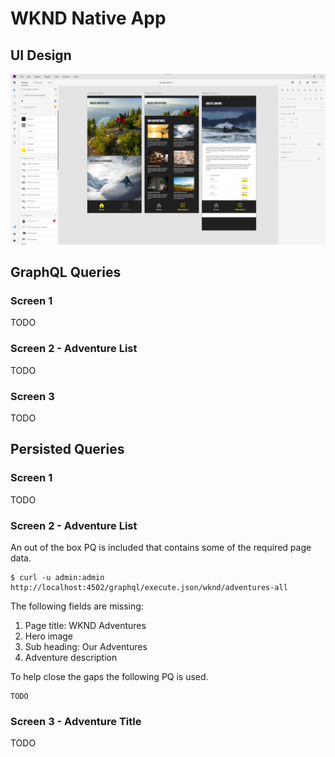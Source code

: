 # WKND Native App

## UI Design

![](design.png)


## GraphQL Queries

### Screen 1

TODO

### Screen 2 - Adventure List

TODO

### Screen 3

TODO

## Persisted Queries

### Screen 1

TODO

### Screen 2 - Adventure List

An out of the box PQ is included that contains some of the required page data. 

```
$ curl -u admin:admin http://localhost:4502/graphql/execute.json/wknd/adventures-all
```

The following fields are missing:

1. Page title: WKND Adventures
2. Hero image
3. Sub heading: Our Adventures
4. Adventure description

To help close the gaps the following PQ is used.

```
TODO
```

### Screen 3 - Adventure Title

TODO
